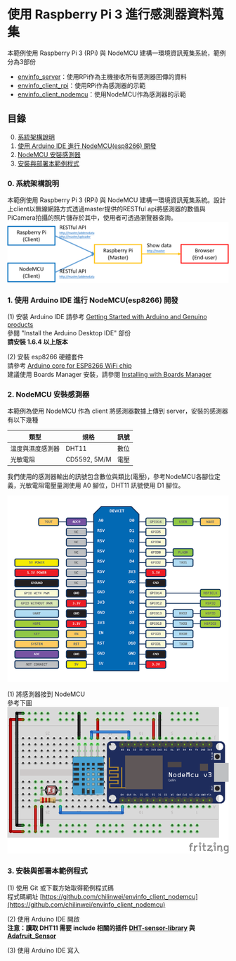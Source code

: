 # **使用 Raspberry Pi 3 進行感測器資料蒐集**

本範例使用 Raspberry Pi 3 (RPi) 與 NodeMCU 建構一環境資訊蒐集系統，範例分為3部份
- [envinfo_server](https://github.com/chilinwei/envinfo_server)：使用RPi作為主機接收所有感測器回傳的資料
- [envinfo_client_rpi](https://github.com/chilinwei/envinfo_client_rpi)：使用RPi作為感測器的示範
- [envinfo_client_nodemcu](https://github.com/chilinwei/envinfo_client_nodemcu)：使用NodeMCU作為感測器的示範

## **目錄**
0. [系統架構說明](#0-系統架構說明)
1. [使用 Arduino IDE 進行 NodeMCU(esp8266) 開發](#1-使用-arduino-ide-進行-nodemcu-esp8266--開發)
2. [NodeMCU 安裝感測器](#2-nodemcu-安裝感測器)
3. [安裝與部署本範例程式](#3-安裝與部署本範例程式)

### **0. 系統架構說明**
本範例使用 Raspberry Pi 3 (RPi) 與 NodeMCU 建構一環境資訊蒐集系統。設計上client以無線網路方式透過master提供的RESTful api將感測器的數值與PiCamera拍攝的照片儲存於其中，使用者可透過瀏覽器查詢。
![](/pic/pic1.png)

### **1. 使用 Arduino IDE 進行 NodeMCU(esp8266) 開發**
(1) 安裝 Arduino IDE
請參考 [Getting Started with Arduino and Genuino products](https://www.arduino.cc/en/Guide/HomePage)  
參閱 "Install the Arduino Desktop IDE" 部份  
**請安裝 1.6.4 以上版本**

(2) 安裝 esp8266 硬體套件   
請參考 [Arduino core for ESP8266 WiFi chip](https://github.com/esp8266/Arduino)  
建議使用 Boards Manager 安裝，請參閱 [Installing with Boards Manager](https://github.com/esp8266/Arduino#installing-with-boards-manager)

### **2. NodeMCU 安裝感測器**
本範例為使用 NodeMCU 作為 client 將感測器數據上傳到 server，安裝的感測器有以下幾種

類型 | 規格 | 訊號
--- | --- | ---
溫度與濕度感測器 | DHT11 | 數位
光敏電阻 | CD5592, 5M/M | 電壓

我們使用的感測器輸出的訊號包含數位與類比(電壓)，參考NodeMCU各腳位定義，光敏電阻電壓量測使用 A0 腳位，DHT11 訊號使用 D1 腳位。

![](/pic/NODEMCU-DEVKIT-INSTRUCTION-EN.png)

(1) 將感測器接到 NodeMCU  
參考下圖
![](/pic/pic2.png)

### **3. 安裝與部署本範例程式**
(1) 使用 Git 或下載方始取得範例程式碼  
程式碼網址
[https://github.com/chilinwei/envinfo_client_nodemcu](https://github.com/chilinwei/envinfo_client_nodemcu)

(2) 使用 Arduino IDE 開啟  
**注意：讀取 DHT11 需要 include 相關的插件 [DHT-sensor-library](https://github.com/adafruit/DHT-sensor-library) 與 [Adafruit_Sensor](https://github.com/adafruit/Adafruit_Sensor)**

(3) 使用 Arduino IDE 寫入